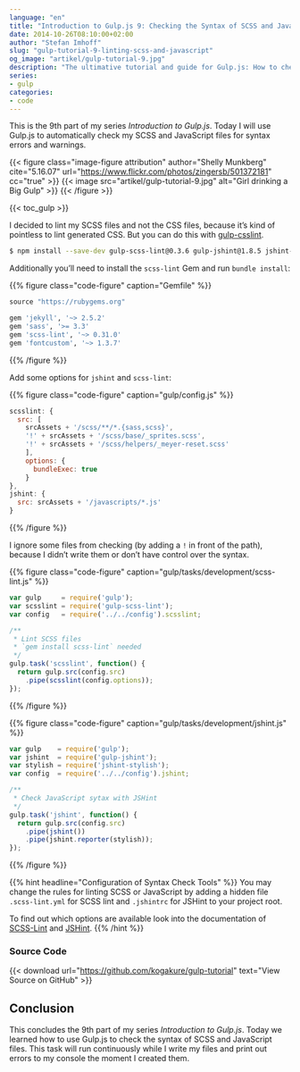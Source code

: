```yaml
---
language: "en"
title: "Introduction to Gulp.js 9: Checking the Syntax of SCSS and JavaScript"
date: 2014-10-26T08:10:00+02:00
author: "Stefan Imhoff"
slug: "gulp-tutorial-9-linting-scss-and-javascript"
og_image: "artikel/gulp-tutorial-9.jpg"
description: "The ultimative tutorial and guide for Gulp.js: How to check the syntax of SCSS and JavaScript files."
series:
- gulp
categories:
- code
---
```


This is the 9th part of my series *Introduction to Gulp.js*. Today I will use Gulp.js to automatically check my SCSS and JavaScript files for syntax errors and warnings.

{{< figure class="image-figure attribution" author="Shelly Munkberg" cite="5.16.07" url="https://www.flickr.com/photos/zingersb/501372181" cc="true" >}}
{{< image src="artikel/gulp-tutorial-9.jpg" alt="Girl drinking a Big Gulp" >}}
{{< /figure >}}

{{< toc_gulp >}}

I decided to lint my SCSS files and not the CSS files, because it’s kind of pointless to lint generated CSS. But you can do this with [gulp-csslint](https://www.npmjs.com/package/gulp-csslint/).

```bash
$ npm install --save-dev gulp-scss-lint@0.3.6 gulp-jshint@1.8.5 jshint-stylish@2.0.1
```

Additionally you’ll need to install the `scss-lint` Gem and run `bundle install`:

{{% figure class="code-figure" caption="Gemfile" %}}
```ruby
source "https://rubygems.org"

gem 'jekyll', '~> 2.5.2'
gem 'sass', '>= 3.3'
gem 'scss-lint', '~> 0.31.0'
gem 'fontcustom', '~> 1.3.7'
```
{{% /figure %}}

Add some options for `jshint` and `scss-lint`:

{{% figure class="code-figure" caption="gulp/config.js" %}}
```javascript
scsslint: {
  src: [
    srcAssets + '/scss/**/*.{sass,scss}',
    '!' + srcAssets + '/scss/base/_sprites.scss',
    '!' + srcAssets + '/scss/helpers/_meyer-reset.scss'
    ],
    options: {
      bundleExec: true
    }
},
jshint: {
  src: srcAssets + '/javascripts/*.js'
}
```
{{% /figure %}}

I ignore some files from checking (by adding a `!` in front of the path), because I didn’t write them or don’t have control over the syntax.

{{% figure class="code-figure" caption="gulp/tasks/development/scss-lint.js" %}}
```javascript
var gulp     = require('gulp');
var scsslint = require('gulp-scss-lint');
var config   = require('../../config').scsslint;

/**
 * Lint SCSS files
 * `gem install scss-lint` needed
 */
gulp.task('scsslint', function() {
  return gulp.src(config.src)
    .pipe(scsslint(config.options));
});
```
{{% /figure %}}

{{% figure class="code-figure" caption="gulp/tasks/development/jshint.js" %}}
```javascript
var gulp    = require('gulp');
var jshint  = require('gulp-jshint');
var stylish = require('jshint-stylish');
var config  = require('../../config').jshint;

/**
 * Check JavaScript sytax with JSHint
 */
gulp.task('jshint', function() {
  return gulp.src(config.src)
    .pipe(jshint())
    .pipe(jshint.reporter(stylish));
});
```
{{% /figure %}}

{{% hint headline="Configuration of Syntax Check Tools" %}}
You may change the rules for linting SCSS or JavaScript by adding a hidden file `.scss-lint.yml` for SCSS lint and `.jshintrc` for JSHint to your project root.

To find out which options are available look into the documentation of [SCSS-Lint](https://github.com/brigade/scss-lint) and [JSHint](http://jshint.com/docs/).
{{% /hint %}}

### Source Code

{{< download url="https://github.com/kogakure/gulp-tutorial" text="View Source on GitHub" >}}

## Conclusion
This concludes the 9th part of my series *Introduction to Gulp.js*. Today we learned how to use Gulp.js to check the syntax of SCSS and JavaScript files. This task will run continuously while I write my files and print out errors to my console the moment I created them.

